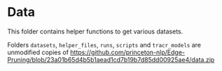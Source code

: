 # Data

This folder contains helper functions to get various datasets.

Folders `datasets`, `helper_files`, `runs`, `scripts` and `tracr_models` are unmodified copies of https://github.com/princeton-nlp/Edge-Pruning/blob/23a01b65d4b5b1aead1cd7b19b7d85dd00925ae4/data.zip